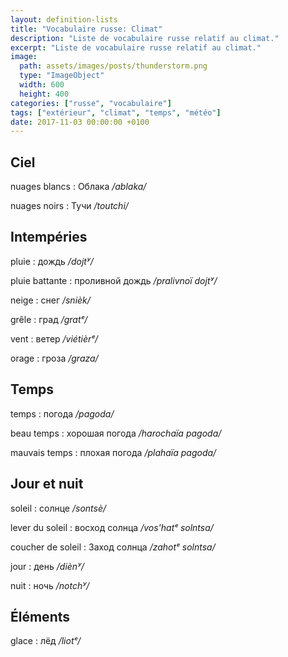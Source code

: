 ```yaml
---
layout: definition-lists
title: "Vocabulaire russe: Climat"
description: "Liste de vocabulaire russe relatif au climat."
excerpt: "Liste de vocabulaire russe relatif au climat."
image:
  path: assets/images/posts/thunderstorm.png
  type: "ImageObject"
  width: 600
  height: 400
categories: ["russe", "vocabulaire"]
tags: ["extérieur", "climat", "temps", "météo"]
date: 2017-11-03 00:00:00 +0100
---
```


## Ciel

nuages blancs
: Облака
*/ablaka/*

nuages noirs
: Тучи
*/toutchi/*


## Intempéries

pluie
: дождь
*/dojtʸ/*

pluie battante
: проливной дождь
*/pralivnoï dojtʸ/*

neige
: снег
*/snièk/*

grêle
: град
*/gratᵉ/*

vent
: ветер
*/viétièrᵉ/*

orage
: гроза
*/graza/*


## Temps

temps
: погода
*/pagoda/*

beau temps
: хорошая погода
*/harochaïa pagoda/*

mauvais temps
: плохая погода
*/plahaïa pagoda/*


## Jour et nuit

soleil
: солнце
*/sontsè/*

lever du soleil
: восход солнца
*/vos'hatᵉ solntsa/*

coucher de soleil
: Заход солнца
*/zahotᵉ solntsa/*

jour
: день
*/diènʸ/*

nuit
: ночь
*/notchʸ/*


## Éléments

glace
: лёд
*/liotᵉ/*
